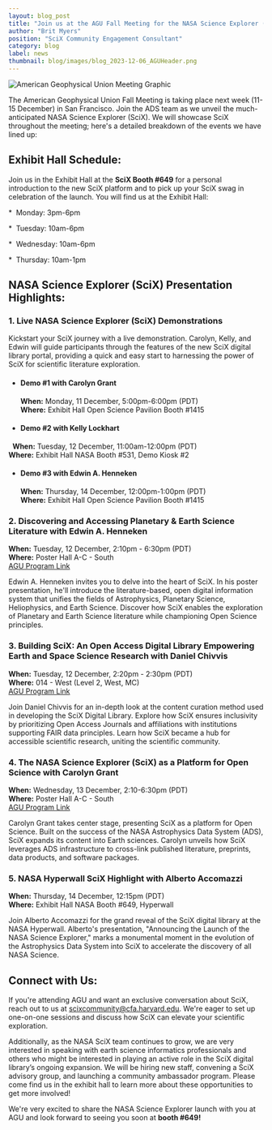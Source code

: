 ```yaml
---
layout: blog_post
title: "Join us at the AGU Fall Meeting for the NASA Science Explorer (SciX) Launch"
author: "Brit Myers"
position: "SciX Community Engagement Consultant"
category: blog
label: news
thumbnail: blog/images/blog_2023-12-06_AGUHeader.png
---
```


<img class="img-thumbnail" src="{{ site.baseurl }}/blog/images/blog_2023-12-06_AGUHeader.png" alt="American Geophysical Union Meeting Graphic"/>

The American Geophysical Union Fall Meeting is taking place next week (11-15 December) in San Francisco. Join the ADS team as we unveil the much-anticipated NASA Science Explorer (SciX). We will showcase SciX throughout the meeting; here's a detailed breakdown of the events we have lined up:

## Exhibit Hall Schedule:

Join us in the Exhibit Hall at the **SciX Booth #649** for a personal introduction to the new SciX platform and to pick up your SciX swag in celebration of the launch. You will find us at the Exhibit Hall:

*  Monday: 3pm-6pm  

*  Tuesday: 10am-6pm

*  Wednesday: 10am-6pm

*  Thursday: 10am-1pm

## NASA Science Explorer (SciX) Presentation Highlights:

### 1. Live NASA Science Explorer (SciX) Demonstrations

Kickstart your SciX journey with a live demonstration. Carolyn, Kelly, and Edwin will guide participants through the features of the new SciX digital library portal, providing a quick and easy start to harnessing the power of SciX for scientific literature exploration.

* #### Demo #1 with Carolyn Grant
  **When:** Monday, 11 December, 5:00pm-6:00pm (PDT)
  <br>**Where:** Exhibit Hall Open Science Pavilion Booth #1415 

* #### Demo #2 with Kelly Lockhart
   **When:** Tuesday, 12 December, 11:00am-12:00pm (PDT)
   <br>**Where:** Exhibit Hall NASA Booth #531, Demo Kiosk #2

* #### Demo #3 with Edwin A. Henneken
  **When:** Thursday, 14 December, 12:00pm-1:00pm (PDT)
  <br>**Where:** Exhibit Hall Open Science Pavilion Booth #1415 

### 2. Discovering and Accessing Planetary & Earth Science Literature with Edwin A. Henneken
**When:** Tuesday, 12 December, 2:10pm - 6:30pm (PDT)
 <br>**Where:** Poster Hall A-C - South
 <br>[AGU Program Link](https://agu.confex.com/agu/fm23/meetingapp.cgi/Paper/1290903)

Edwin A. Henneken invites you to delve into the heart of SciX. In his poster presentation, he'll introduce the literature-based, open digital information system that unifies the fields of Astrophysics, Planetary Science, Heliophysics, and Earth Science. Discover how SciX enables the exploration of Planetary and Earth Science literature while championing Open Science principles.

### 3. Building SciX: An Open Access Digital Library Empowering Earth and Space Science Research with Daniel Chivvis

**When:** Tuesday, 12 December, 2:20pm - 2:30pm (PDT)
 <br>**Where:** 014 - West (Level 2, West, MC)
 <br>[AGU Program Link](https://agu.confex.com/agu/fm23/meetingapp.cgi/Paper/1400075)

Join Daniel Chivvis for an in-depth look at the content curation method used in developing the SciX Digital Library. Explore how SciX ensures inclusivity by prioritizing Open Access Journals and affiliations with institutions supporting FAIR data principles. Learn how SciX became a hub for accessible scientific research, uniting the scientific community.

### 4. The NASA Science Explorer (SciX) as a Platform for Open Science with Carolyn Grant

**When:** Wednesday, 13 December, 2:10-6:30pm (PDT)
 <br>**Where:** Poster Hall A-C - South
 <br>[AGU Program Link](https://agu.confex.com/agu/fm23/meetingapp.cgi/Paper/1398709)

Carolyn Grant takes center stage, presenting SciX as a platform for Open Science. Built on the success of the NASA Astrophysics Data System (ADS), SciX expands its content into Earth sciences. Carolyn unveils how SciX leverages ADS infrastructure to cross-link published literature, preprints, data products, and software packages.

### 5. NASA Hyperwall SciX Highlight with Alberto Accomazzi
**When:** Thursday, 14 December, 12:15pm (PDT)
 <br>**Where:** Exhibit Hall NASA Booth #649, Hyperwall

Join Alberto Accomazzi for the grand reveal of the SciX digital library at the NASA Hyperwall. Alberto's presentation, "Announcing the Launch of the NASA Science Explorer," marks a monumental moment in the evolution of the Astrophysics Data System into SciX to accelerate the discovery of all NASA Science. 

## Connect with Us:

If you're attending AGU and want an exclusive conversation about SciX, reach out to us at [scixcommunity@cfa.harvard.edu](mailto:scixcommunity@cfa.harvard.edu). We're eager to set up one-on-one sessions and discuss how SciX can elevate your scientific exploration.

Additionally, as the NASA SciX team continues to grow, we are very interested in speaking with earth science informatics professionals and others who might be interested in playing an active role in the SciX digital library’s ongoing expansion. We will be hiring new staff, convening a SciX advisory group, and launching a community ambassador program. Please come find us in the exhibit hall to learn more about these opportunities to get more involved! 

We're very excited to share the NASA Science Explorer launch with you at AGU and look forward to seeing you soon at **booth #649!**
